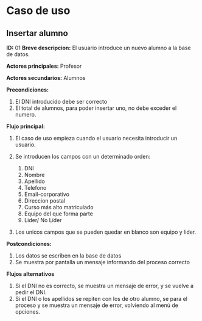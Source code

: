 # Caso de uso

## Insertar alumno

**ID:** 01
**Breve descripcion:** El usuario introduce un nuevo alumno a la base de datos.

**Actores principales:** Profesor

**Actores secundarios:** Alumnos

**Precondiciones:**
1. El DNI introducido debe ser correcto
2. El total de alumnos, para poder insertar uno, no debe exceder el numero.

**Flujo principal:**
1. El caso de uso empieza cuando el usuario necesita introducir un usuario.
2. Se introducen los campos con un determinado orden:
    1. DNI
    2. Nombre
    3. Apellido
    4. Telefono
    5. Email-corporativo
    6. Direccion postal
    7. Curso más alto matriculado
    8. Equipo del que forma parte
    9. Lider/ No Líder

3. Los unicos campos que se pueden quedar en blanco son equipo y lider.

**Postcondiciones:**
1. Los datos se escriben en la base de datos
2. Se muestra por pantalla un mensaje informando del proceso correcto

**Flujos alternativos**
1. Si el DNI no es correcto, se muestra un mensaje de error, y se vuelve a pedir el DNI.
2. Si el DNI o los apellidos se repiten con los de otro alumno, se para el proceso y se muestra un mensaje de error, volviendo al menú de opciones.
